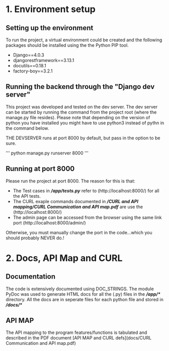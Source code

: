 # 1. Environment setup

## Setting up the environment

To run the project, a virtual environment could be created and the following packages should be installed using the the Python PIP tool.

* Django==4.0.3
* djangorestframework==3.13.1
* docutils==0.18.1
* factory-boy==3.2.1

## Running the backend through the "Django dev server"

This project was developed and tested on the dev server.
The dev server can be started by running the command from the project root
(where the manage.py file resides). Please note that depending on the version
of python you have installed you might have to use python3 instead of pythn in the
command below.

THE DEVSERVER runs at port 8000 by default, but pass in the option to be sure.

'''
python manage.py runserver 8000
'''


## Running at port 8000

Please run the project at port 8000. The reason for this is that:

* The Test cases in ***/app/tests.py*** refer to (http://localhost:8000/) for all the API tests.
* The CURL exaple commands documented in ***/CURL and API mapping/CURL Communication and API map.pdf*** are use the (http://localhost:8000/)
* The admin page can be accessed from the browser using the same link port (http://localhost:8000/admin/)

Otherwise, you must manually change the port in the code...which you should probably NEVER do.!

# 2. Docs, API Map and CURL

## Documentation

The code is extensively documented using DOC_STRINGS. The module PyDoc was used to generate HTML docs for all the (.py) files in the ***/app/\**** directory. All the docs are in seperate files for each python file and stored in ***/docs/\****


## API MAP

The API mapping to the program features/functions is tabulated and described in the PDF document [API MAP and CURL defs](docs/CURL Communication and API map.pdf)